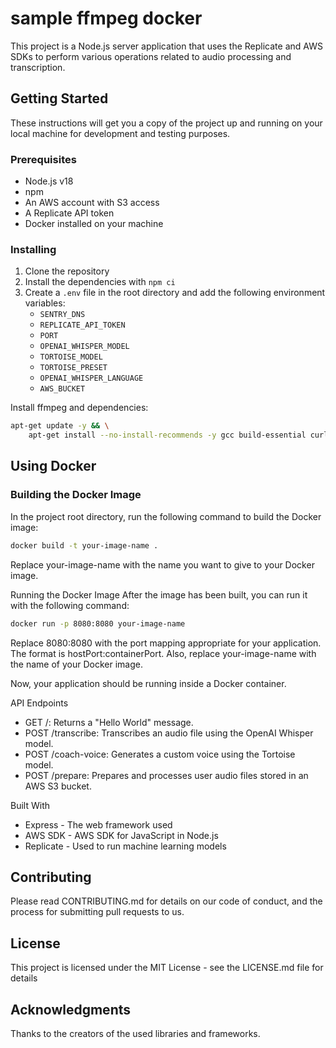 # sample ffmpeg docker

This project is a Node.js server application that uses the Replicate and AWS SDKs to perform various operations related to audio processing and transcription.

## Getting Started

These instructions will get you a copy of the project up and running on your local machine for development and testing purposes.

### Prerequisites

- Node.js v18
- npm
- An AWS account with S3 access
- A Replicate API token
- Docker installed on your machine

### Installing

1. Clone the repository
2. Install the dependencies with `npm ci`
3. Create a `.env` file in the root directory and add the following environment variables:
    - `SENTRY_DNS`
    - `REPLICATE_API_TOKEN`
    - `PORT`
    - `OPENAI_WHISPER_MODEL`
    - `TORTOISE_MODEL`
    - `TORTOISE_PRESET`
    - `OPENAI_WHISPER_LANGUAGE`
    - `AWS_BUCKET`

Install ffmpeg and dependencies:
```bash
apt-get update -y && \
    apt-get install --no-install-recommends -y gcc build-essential curl ffmpeg
```
## Using Docker

### Building the Docker Image

In the project root directory, run the following command to build the Docker image:

```bash
docker build -t your-image-name .
``````

Replace your-image-name with the name you want to give to your Docker image.

Running the Docker Image
After the image has been built, you can run it with the following command:

```bash
docker run -p 8080:8080 your-image-name
```

Replace 8080:8080 with the port mapping appropriate for your application. The format is hostPort:containerPort. Also, replace your-image-name with the name of your Docker image.

Now, your application should be running inside a Docker container.

API Endpoints

- GET /: Returns a "Hello World" message.
- POST /transcribe: Transcribes an audio file using the OpenAI Whisper model.
- POST /coach-voice: Generates a custom voice using the Tortoise model.
- POST /prepare: Prepares and processes user audio files stored in an AWS S3 bucket.

Built With
- Express - The web framework used
- AWS SDK - AWS SDK for JavaScript in Node.js
- Replicate - Used to run machine learning models

## Contributing
Please read CONTRIBUTING.md for details on our code of conduct, and the process for submitting pull requests to us.

## License
This project is licensed under the MIT License - see the LICENSE.md file for details

## Acknowledgments
Thanks to the creators of the used libraries and frameworks.